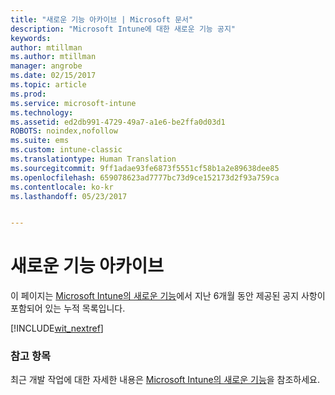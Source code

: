 ```yaml
---
title: "새로운 기능 아카이브 | Microsoft 문서"
description: "Microsoft Intune에 대한 새로운 기능 공지"
keywords: 
author: mtillman
ms.author: mtillman
manager: angrobe
ms.date: 02/15/2017
ms.topic: article
ms.prod: 
ms.service: microsoft-intune
ms.technology: 
ms.assetid: ed2db991-4729-49a7-a1e6-be2ffa0d03d1
ROBOTS: noindex,nofollow
ms.suite: ems
ms.custom: intune-classic
ms.translationtype: Human Translation
ms.sourcegitcommit: 9ff1adae93fe6873f5551cf58b1a2e89638dee85
ms.openlocfilehash: 659078623ad7777bc73d9ce152173d2f93a759ca
ms.contentlocale: ko-kr
ms.lasthandoff: 05/23/2017


---
```

# <a name="whats-new-archive"></a>새로운 기능 아카이브

이 페이지는 [Microsoft Intune의 새로운 기능](whats-new-in-microsoft-intune.md)에서 지난 6개월 동안 제공된 공지 사항이 포함되어 있는 누적 목록입니다.

[!INCLUDE[wit_nextref](../includes/whats-new-last-six-months.md)]

### <a name="see-also"></a>참고 항목
최근 개발 작업에 대한 자세한 내용은 [Microsoft Intune의 새로운 기능](whats-new-in-microsoft-intune.md)을 참조하세요.

